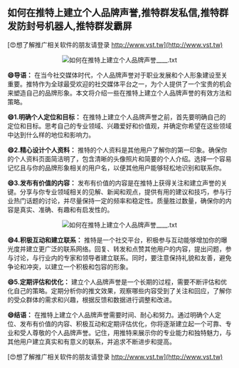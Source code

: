 ## **如何在推特上建立个人品牌声誉,推特群发私信,推特群发防封号机器人,推特群发霸屏**

[😍想了解推广相关软件的朋友请登录 http://www.vst.tw](http://www.vst.tw)

 <center><img src="https://vst.tw/MP4/tuiguang/png/3.png" alt="如何在推特上建立个人品牌声誉____.txt"></center>

**😄导语：**
在当今社交媒体时代，个人品牌声誉对于职业发展和个人形象建设至关重要。推特作为全球最受欢迎的社交媒体平台之一，为个人提供了一个宝贵的机会来塑造自己的品牌形象。本文将介绍一些在推特上建立个人品牌声誉的有效方法和策略。

**😄1.明确个人定位和目标：**
在推特上建立个人品牌声誉之前，首先要明确自己的定位和目标。思考自己的专业领域、兴趣爱好和价值观，并确定你希望在这些领域中达到什么样的地位和影响力。

**😄2.精心设计个人资料：**
推特的个人资料是其他用户了解你的第一印象。确保你的个人资料页面简洁明了，包含清晰的头像照片和简要的个人介绍。选择一个容易记忆且与你的品牌形象相关的用户名，以便其他用户能够轻松地识别和联系你。

**😄3.发布有价值的内容：**
发布有价值的内容是在推特上获得关注和建立声誉的关键。分享与你专业领域相关的见解、新闻和观点，提供有用的建议和技巧，参与行业热门话题的讨论，并尽量保持一定的频率和稳定性。质量胜过数量，确保你的内容是真实、准确、有趣和有启发性的。

 <center><img src="https://vst.tw/MP4/tuiguang/png/3.png" alt="如何在推特上建立个人品牌声誉____.txt"></center>

**😄4.积极互动和建立联系：**
推特是一个社交平台，积极参与互动能够增加你的曝光度并建立更广泛的联系网络。回复、转发和点赞其他用户的内容，提出问题，参与讨论，与行业内的专家和领导者建立联系。同时，要注意保持礼貌和友善，避免争论和冲突，以建立一个积极和包容的形象。

**😄5.定期评估和优化：**
建立个人品牌声誉是一个长期的过程，需要不断评估和优化自己的策略。定期分析你的推文效果，观察哪些内容受到了关注和回应，了解你的受众群体的需求和兴趣，根据反馈和数据进行调整和改进。

**😄结语：**
在推特上建立个人品牌声誉需要时间、耐心和努力。通过明确个人定位、发布有价值的内容、积极互动和定期评估优化，你将逐渐建立起一个可靠、专业和受人尊敬的个人品牌声誉。记住，用推特来展示你的专业能力和独特魅力，与其他用户建立真实和有意义的联系，并追求不断进步和提高。

[😍想了解推广相关软件的朋友请登录 http://www.vst.tw](http://www.vst.tw)



